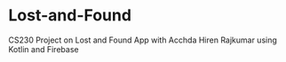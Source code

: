 # Lost-and-Found
CS230 Project on Lost and Found App with Acchda Hiren Rajkumar using Kotlin and Firebase
